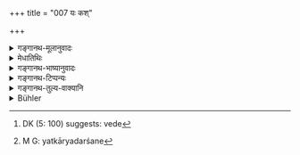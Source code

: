 +++
title = "007 यः कश्"

+++

<details><summary>गङ्गानथ-मूलानुवादः</summary>

Whatever Dharma for whatever person has been described by Manu,—all this is declared in the Veda; since the Veda embodies all knowledge.—(7)
</details>

<details><summary>मेधातिथिः</summary>

यद् उक्तं वेदवित्संबन्धेन स्मृतेः प्रामाण्यम्, तद् अनेन प्रकटयति । **यः कश्चिद् धर्मो** वर्णधर्म आश्रमधर्मः संस्कारधर्मः सामान्यरूपो विशेषरूपश् च, **कस्यचिद्** ब्राह्मणादेर् वर्णस्य, **मनुना परिकीर्तितः** । **स सर्वो** ऽपि **वेदे ऽभिहितः** प्रतिपादितः । यथा चैतत् तथा पूर्वश्लोक उक्तम् । **सर्वज्ञानमयो हि सः** । सर्वेषां ज्ञानानाम् अदृष्टविषयाणां हेतुर् निमित्तं वेदः । सर्वैर् ज्ञानैर् निर्मित इवेति ज्ञाने[^५९] तद्विकारत्वम् अध्यारोप्य मयट् कृतः । यो हि यद्विकारः स तन्मयस् तत्स्वभाव इत्य् उच्यते । वेदश् च ज्ञानहेतुत्वात् तन्मय इति । सत्कार्यदर्शने[^६०] कारणं कार्यस्वभावम् इति । अथ वा सर्वज्ञानाद् धेतोः, आगतः "हेतुम् अनुष्येभ्यः" (पान् ४.३.८१) इति मयट् क्रियते ॥ २.७ ॥


[^६०]:
     M G: yatkāryadarśane


[^५९]:
     DK (5: 100) suggests: vede
</details>

<details><summary>गङ्गानथ-भाष्यानुवादः</summary>

This verse proceeds to make it clear how the authority of the *Smṛti* (Recollection) is due to its connection with persons knowing the Veda.

‘*Whatever Dharma*’—duties relating to castes, duties relating to life-stages, duties relating to sacramental rites, in their general or special forms—‘*for whatever person*’—for the Brāhmaṇa or other castes—‘*has been described by Manu*’—‘*all this is declared in the Veda*’—*i.e*., is expounded in it; how this is done has been shown in the preceding verse.

‘*Since the Veda embodies all knowledge*’;—Veda is the cause, the source, of all that is worth knowing, in regard to superphysical things. The affix ‘*mayaṭ*’ has been added in the sense that the Veda is *made up* of all knowledge; applying to ‘knowledge’ the character of being the
*product* of the Veda. When one thing is the produot of another, the
latter is spoken of as ‘embodying’ the former, *i.e*., of the same nature as the other; and Veda, being the source of knowledge, is said to ‘embody’ it. According to the *Sāṅkhya* theory of the Product being always existent in the Cause, the Cause is of the same nature as the Product.

Or, the meaning may be that ‘the Veda proceeds from all knowledge’ as its source; the ‘*mayaṭ*’ affix in this sense being used according to Pāṇini’s *Sūtra* 4.3.81.—(7)
</details>

<details><summary>गङ्गानथ-टिप्पन्यः</summary>

This verse is quoted in *Hemādri* (Śrāddha, p. 20.7.)
</details>

<details><summary>गङ्गानथ-तुल्य-वाक्यानि</summary>

*Taittirīya-Saṃhitā*, 2-2-6.2.—‘Whatever Manu has said is wholesome.’

*Parāśara-Smṛti*, 1.21.—‘During each Kalpa Manu declares the Dharmas.’
</details>

<details><summary>Bühler</summary>

007	Whatever law has been ordained for any (person) by Manu, that has been fully declared in the Veda: for that (sage was) omniscient.
</details>
